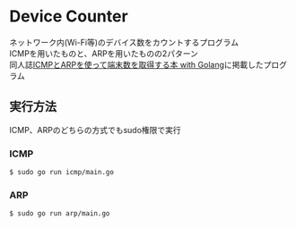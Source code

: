 # Device Counter

ネットワーク内(Wi-Fi等)のデバイス数をカウントするプログラム\
ICMPを用いたものと、ARPを用いたものの2パターン\
同人誌[ICMPとARPを使って端末数を取得する本 with Golang](https://techbookfest.org/product/grANMCWwaEMshZTvmAjUT2?productVariantID=uZ7ZdHa2Q8ph3eKD9bvWHg)に掲載したプログラム

## 実行方法
ICMP、ARPのどちらの方式でもsudo権限で実行

### ICMP

```sh
$ sudo go run icmp/main.go
```

### ARP

```sh
$ sudo go run arp/main.go
```
